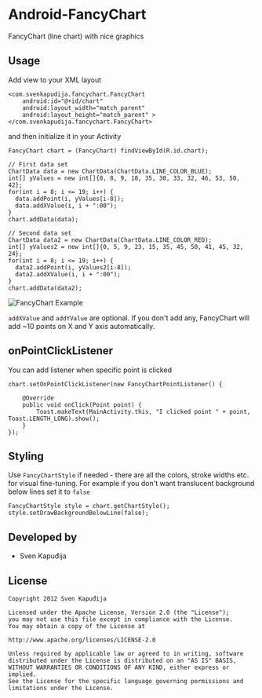 Android-FancyChart
==================

FancyChart (line chart) with nice graphics

Usage
-----

Add view to your XML layout

    <com.svenkapudija.fancychart.FancyChart
        android:id="@+id/chart"
        android:layout_width="match_parent"
        android:layout_height="match_parent" >
    </com.svenkapudija.fancychart.FancyChart>
    
and then initialize it in your Activity

    FancyChart chart = (FancyChart) findViewById(R.id.chart);

    // First data set
    ChartData data = new ChartData(ChartData.LINE_COLOR_BLUE);
    int[] yValues = new int[]{0, 8, 9, 18, 35, 30, 33, 32, 46, 53, 50, 42};
    for(int i = 8; i <= 19; i++) {
      data.addPoint(i, yValues[i-8]);
      data.addXValue(i, i + ":00");
    }
    chart.addData(data);

    // Second data set
    ChartData data2 = new ChartData(ChartData.LINE_COLOR_RED);
    int[] yValues2 = new int[]{0, 5, 9, 23, 15, 35, 45, 50, 41, 45, 32, 24};
    for(int i = 8; i <= 19; i++) {
      data2.addPoint(i, yValues2[i-8]);
      data2.addXValue(i, i + ":00");
    }
    chart.addData(data2);

![FancyChart Example](http://i.imgur.com/qv50v17.png)

`addXValue` and `addYValue` are optional. If you don't add any, FancyChart will add ~10 points on X and Y axis automatically.

onPointClickListener
----

You can add listener when specific point is clicked

    chart.setOnPointClickListener(new FancyChartPointListener() {
        
    	@Override
    	public void onClick(Point point) {
    		Toast.makeText(MainActivity.this, "I clicked point " + point, Toast.LENGTH_LONG).show();
    	}
    });

Styling
----

Use `FancyChartStyle` if needed - there are all the colors, stroke widths etc. for visual fine-tuning. For example if you don't
want translucent background below lines set it to `false`

    FancyChartStyle style = chart.getChartStyle();
    style.setDrawBackgroundBelowLine(false);
    
Developed by
------------
* Sven Kapuđija

License
-------

    Copyright 2012 Sven Kapuđija
    
    Licensed under the Apache License, Version 2.0 (the "License");
    you may not use this file except in compliance with the License.
    You may obtain a copy of the License at
    
    http://www.apache.org/licenses/LICENSE-2.0
    
    Unless required by applicable law or agreed to in writing, software
    distributed under the License is distributed on an "AS IS" BASIS,
    WITHOUT WARRANTIES OR CONDITIONS OF ANY KIND, either express or implied.
    See the License for the specific language governing permissions and
    limitations under the License.
